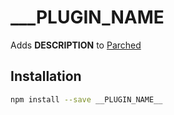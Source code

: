 _____PLUGIN_NAME__
===============

Adds __DESCRIPTION__ to [Parched](https://www.github.com/raisedmedia/parched/)

Installation
------------

```bash
npm install --save __PLUGIN_NAME__
```
